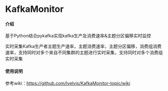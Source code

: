 # KafkaMonitor

#### 介绍
基于Python结合pykafka实现kafka生产及消费速率&主题分区偏移实时监控

实时采集Kafka生产者主题生产速率，主题消费速率，主题分区偏移，消费组消费速率，支持同时对多个来自不同集群的主题进行实时采集，支持同时对多个消费组实时采集

#### 使用说明

参考wiki：https://github.com/lvelvis/KafkaMonitor-topic/wiki
